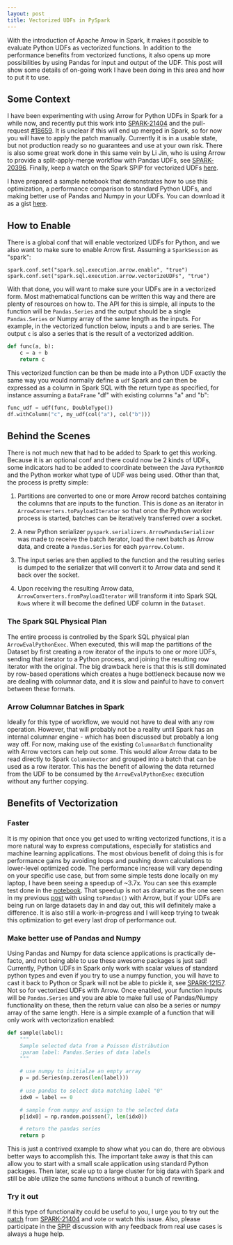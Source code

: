 ```yaml
---
layout: post
title: Vectorized UDFs in PySpark
---
```


With the introduction of Apache Arrow in Spark, it makes it possible to evaluate Python UDFs as
vectorized functions. In addition to the performance benefits from vectorized functions, it also
opens up more possibilities by using Pandas for input and output of the UDF. This post will show
some details of on-going work I have been doing in this area and how to put it to use.

## Some Context

I have been experimenting with using Arrow for Python UDFs in Spark for a while now, and recently
put this work into [SPARK-21404][1] and the pull-request [#18659][2]. It is unclear if this will
end up merged in Spark, so for now you will have to apply the patch manually. Currently it is in
a usable state, but not production ready so no guarantees and use at your own risk. There is also
some great work done in this same vein by Li Jin, who is using Arrow to provide a split-apply-merge
workflow with Pandas UDFs, see [SPARK-20396][3]. Finally, keep a watch on the Spark SPIP for
vectorized UDFs [here][4].

I have prepared a sample notebook that demonstrates how to use this optimization, a performance
comparison to standard Python UDFs, and making better use of Pandas and Numpy in your UDFs. You
can download it as a gist [here][5]. 

## How to Enable

There is a global conf that will enable vectorized UDFs for Python, and we also want to make sure
to enable Arrow first.  Assuming a `SparkSession` as "spark":

```
spark.conf.set("spark.sql.execution.arrow.enable", "true")
spark.conf.set("spark.sql.execution.arrow.vectorizeUDFs", "true")
```

With that done, you will want to make sure your UDFs are in a vectorized form. Most mathematical
functions can be written this way and there are plenty of resources on how to. The API for this is
simple, all inputs to the function will be `Pandas.Series` and the output should be a single
`Pandas.Series` or Numpy array of the same length as the inputs. For example, in the vectorized
function below, inputs `a` and `b` are series. The output `c` is also a series that is the result
of a vectorized addition.

```python
def func(a, b):
    c = a + b
    return c
```

This vectorized function can be then be made into a Python UDF exactly the same way you would
normally define a `udf` Spark and can then be expressed as a column in Spark SQL with the return
type as specified, for instance assuming a `DataFrame` "df" with existing columns "a" and "b":

```python
func_udf = udf(func, DoubleType())
df.withColumn("c", my_udf(col("a"), col("b")))
```

## Behind the Scenes

There is not much new that had to be added to Spark to get this working. Because it is an optional
conf and there could now be 2 kinds of UDFs, some indicators had to be added to coordinate between
the Java `PythonRDD` and the Python worker what type of UDF was being used. Other than that, the
process is pretty simple: 

1) Partitions are converted to one or more Arrow record batches containing the columns that are
inputs to the function. This is done as an iterator in `ArrowConverters.toPayloadIterator` so that
once the Python worker process is started, batches can be iteratively transferred over a socket.

2) A new Python serializer `pyspark.serializers.ArrowPandasSerializer` was made to receive the
batch iterator, load the next batch as Arrow data, and create a `Pandas.Series` for each
`pyarrow.Column`. 

3) The input series are then applied to the function and the resulting series is dumped to the
serializer that will convert it to Arrow data and send it back over the socket.

4) Upon receiving the resulting Arrow data, `ArrowConverters.fromPayloadIterator` will transform it
into Spark SQL `Row`s where it will become the defined UDF column in the `Dataset`.

### The Spark SQL Physical Plan

The entire process is controlled by the Spark SQL physical plan `ArrowEvalPythonExec`. When
executed, this will map the partitions of the Dataset by first creating a row iterator of the
inputs to one or more UDFs, sending that iterator to a Python process, and joining the resulting
row iterator with the original. The big drawback here is that this is still dominated by row-based
operations which creates a huge bottleneck because now we are dealing with columnar data, and it
is slow and painful to have to convert between these formats.

### Arrow Columnar Batches in Spark

Ideally for this type of workflow, we would not have to deal with any row operation. However, that
will probably not be a reality until Spark has an internal columnar engine - which has been
discussed but probably a long way off. For now, making use of the existing `ColumnarBatch`
functionality with Arrow vectors can help out some. This would allow Arrow data to be read directly
to Spark `ColumnVector` and grouped into a batch that can be used as a row iterator. This has
the benefit of allowing the data returned from the UDF to be consumed by the `ArrowEvalPythonExec`
execution without any further copying.

## Benefits of Vectorization

### Faster

It is my opinion that once you get used to writing vectorized functions, it is a more natural
way to express computations, especially for statistics and machine learning applications. The most
obvious benefit of doing this is for performance gains by avoiding loops and pushing down
calculations to lower-level optimized code. The performance increase will vary depending on your
specific use case, but from some simple tests done locally on my laptop, I have been seeing a
speedup of ~3.7x. You can see this example test done in the [notebook][5]. That speedup is not
as dramatic as the one seen in my previous [post][6] with using `toPandas()` with Arrow, but
if your UDFs are being run on large datasets day in and day out, this will definitely make a
difference. It is also still a work-in-progress and I will keep trying to tweak this optimization
to get every last drop of performance out.

### Make better use of Pandas and Numpy

Using Pandas and Numpy for data science applications is practically de-facto, and not being able
to use these awesome packages is just sad! Currently, Python UDFs in Spark only work with scalar
values of standard python types and even if you try to use a numpy function, you will have to cast
it back to Python or Spark will not be able to pickle it, see [SPARK-12157][7]. Not so for
vectorized  UDFs with Arrow. Once enabled, your function inputs will be `Pandas.Series` and you are
able to make full use of Pandas/Numpy functionality on these, then the return value can also be a
series or numpy array of the same length. Here is a simple example of a function that will only
work with vectorization enabled:

```python
def sample(label):
    """
    Sample selected data from a Poisson distribution
    :param label: Pandas.Series of data labels
    """

    # use numpy to initialze an empty array
    p = pd.Series(np.zeros(len(label)))
    
    # use pandas to select data matching label "0"
    idx0 = label == 0

    # sample from numpy and assign to the selected data
    p[idx0] = np.random.poisson(7, len(idx0))

    # return the pandas series
    return p
```

This is just a contrived example to show what you can do, there are obvious better ways to
accomplish this. The important take away is that this can allow you to start with a small
scale application using standard Python packages. Then later, scale up to a large cluster for big
data with Spark and still be able utilize the same functions without a bunch of rewriting.

### Try it out

If this type of functionality could be useful to you, I urge you to try out the [patch][8] from
[SPARK-21404][1] and vote or watch this issue. Also, please participate in the [SPIP][4] discussion
with any feedback from real use cases is always a huge help.


[1]: https://issues.apache.org/jira/browse/SPARK-21404
[2]: https://github.com/apache/spark/pull/18659
[3]: https://issues.apache.org/jira/browse/SPARK-20396
[4]: https://issues.apache.org/jira/browse/SPARK-21190
[5]: https://gist.github.com/BryanCutler/0b0c820c1beb5ffc40618c462912195f
[6]: https://bryancutler.github.io/toPandas/
[7]: https://issues.apache.org/jira/browse/SPARK-12157
[8]: https://patch-diff.githubusercontent.com/raw/apache/spark/pull/18659.diff
